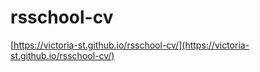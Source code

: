 # rsschool-cv

[https://victoria-st.github.io/rsschool-cv/](https://victoria-st.github.io/rsschool-cv/)
